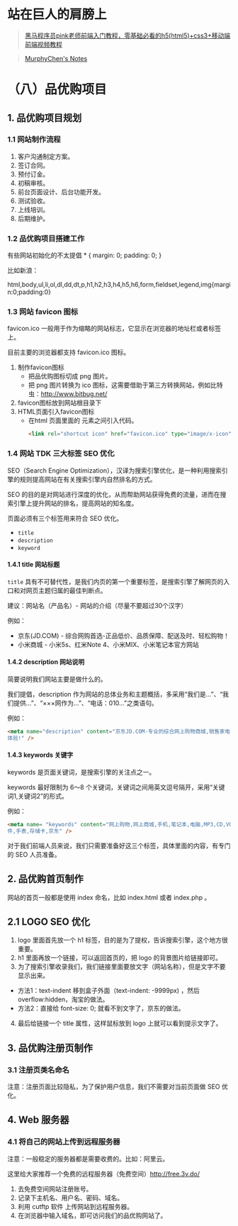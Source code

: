 # 站在巨人的肩膀上

> [黑马程序员pink老师前端入门教程，零基础必看的h5(html5)+css3+移动端前端视频教程](https://www.bilibili.com/video/BV14J4114768/)

> [MurphyChen's Notes](https://github.com/Hacker-C/notes)


# （八）品优购项目

## 1. 品优购项目规划

### 1.1 网站制作流程

1. 客户沟通制定方案。
2. 签订合同。
3. 预付订金。
4. 初稿审核。
5. 前台页面设计、后台功能开发。
6. 测试验收。
7. 上线培训。
8. 后期维护。

### 1.2 品优购项目搭建工作

有些网站初始化的不太提倡 * { margin: 0; padding: 0; }

比如新浪：

html,body,ul,li,ol,dl,dd,dt,p,h1,h2,h3,h4,h5,h6,form,fieldset,legend,img{margin:0;padding:0}

### 1.3 网站 favicon 图标

favicon.ico 一般用于作为缩略的网站标志，它显示在浏览器的地址栏或者标签上。

目前主要的浏览器都支持 favicon.ico 图标。

1. 制作favicon图标
    - 把品优购图标切成 png 图片。
    - 把 png 图片转换为 ico 图标，这需要借助于第三方转换网站，例如比特虫：http://www.bitbug.net/
2. favicon图标放到网站根目录下
3. HTML页面引入favicon图标
    - 在html 页面里面的 <head> </head>元素之间引入代码。
        ```html
        <link rel="shortcut icon" href="favicon.ico" type="image/x-icon"/>
        ```

### 1.4 网站 TDK 三大标签 SEO 优化

SEO（Search Engine Optimization），汉译为搜索引擎优化，是一种利用搜索引擎的规则提高网站在有关搜索引擎内自然排名的方式。

SEO 的目的是对网站进行深度的优化，从而帮助网站获得免费的流量，进而在搜索引擎上提升网站的排名，提高网站的知名度。

页面必须有三个标签用来符合 SEO 优化。

- `title`
- `description`
- `keyword`

#### 1.4.1 title 网站标题

`title` 具有不可替代性，是我们内页的第一个重要标签，是搜索引擎了解网页的入口和对网页主题归属的最佳判断点。

建议：网站名（产品名）- 网站的介绍（尽量不要超过30个汉字）

例如：
- 京东(JD.COM) - 综合网购首选-正品低价、品质保障、配送及时、轻松购物！
- 小米商城 - 小米5s、红米Note 4、小米MIX、小米笔记本官方网站

#### 1.4.2 description 网站说明

简要说明我们网站主要是做什么的。

我们提倡，description 作为网站的总体业务和主题概括，多采用“我们是...”、“我们提供...”、“×××网作为...”、“电话：010...”之类语句。

例如：

```html
<meta name="description" content="京东JD.COM-专业的综合网上购物商城,销售家电、数码通讯、电脑、家居百货、服装服饰、母婴、图书、食品等数万个品牌优质商品.便捷、诚信的服务，为您提供愉悦的网上购物
体验!" />
```

#### 1.4.3 keywords 关键字

keywords 是页面关键词，是搜索引擎的关注点之一。

keywords 最好限制为 6～8 个关键词，关键词之间用英文逗号隔开，采用“关键词1,关键词2”的形式。

例如：
```html
<meta name= "keywords" content="网上购物,网上商城,手机,笔记本,电脑,MP3,CD,VCD,DV,相机,数码,配
件,手表,存储卡,京东" />
```

对于我们前端人员来说，我们只需要准备好这三个标签，具体里面的内容，有专门的 SEO 人员准备。

## 2. 品优购首页制作

网站的首页一般都是使用 index 命名，比如 index.html 或者 index.php 。

## 2.1 LOGO SEO 优化

1. logo 里面首先放一个 h1 标签，目的是为了提权，告诉搜索引擎，这个地方很重要。
2. h1 里面再放一个链接，可以返回首页的，把 logo 的背景图片给链接即可。
3. 为了搜索引擎收录我们，我们链接里面要放文字（网站名称），但是文字不要显示出来。
- 方法1：text-indent 移到盒子外面（text-indent: -9999px) ，然后 overflow:hidden，淘宝的做法。
- 方法2：直接给 font-size: 0; 就看不到文字了，京东的做法。
4. 最后给链接一个 title 属性，这样鼠标放到 logo 上就可以看到提示文字了。

## 3. 品优购注册页制作

### 3.1 注册页类名命名

注意：注册页面比较隐私，为了保护用户信息，我们不需要对当前页面做 SEO 优化。

## 4. Web 服务器

### 4.1 将自己的网站上传到远程服务器

注意：一般稳定的服务器都是需要收费的。比如：阿里云。

这里给大家推荐一个免费的远程服务器（免费空间）http://free.3v.do/

1. 去免费空间网站注册账号。
2. 记录下主机名、用户名、密码、域名。
3. 利用 cutftp 软件 上传网站到远程服务器。
4. 在浏览器中输入域名，即可访问我们的品优购网站了。
